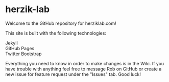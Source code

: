 # herzik-lab
Welcome to the GitHub repository for herziklab.com!

This site is built with the following technologies:

Jekyll<br>
GitHub Pages<br>
Twitter Bootstrap<br>

Everything you need to know in order to make changes is in the Wiki. If you have trouble with anything feel free to message Rob on GitHub or create a new issue for feature request under the "Issues" tab. Good luck!

